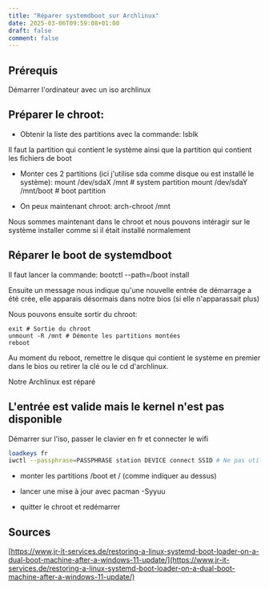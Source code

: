 ```yaml
---
title: "Réparer systemdboot sur Archlinux"
date: 2025-03-06T09:59:08+01:00
draft: false
comment: false
---
```


## Prérequis

Démarrer l'ordinateur avec un iso archlinux

## Préparer le chroot:

- Obtenir la liste des partitions avec la commande:
lsblk

Il faut la partition qui contient le système ainsi que la partition qui contient les fichiers de boot



- Monter ces 2 partitions (ici j'utilise sda comme disque ou est installé le système): 
mount /dev/sdaX /mnt # system partition
mount /dev/sdaY /mnt/boot # boot partition

- On peux maintenant chroot:
arch-chroot /mnt

Nous sommes maintenant dans le chroot et nous pouvons intéragir sur le système installer comme si il était installé normalement

## Réparer le boot de systemdboot

Il faut lancer la commande:
bootctl --path=/boot install

Ensuite un message nous indique qu'une nouvelle entrée de démarrage a été crée, elle apparais désormais dans notre bios (si elle n'apparassait plus)

Nous pouvons ensuite sortir du chroot:

```
exit # Sortie du chroot
unmount -R /mnt # Démonte les partitions montées
reboot
```

Au moment du reboot, remettre le disque qui contient le système en premier dans le bios ou retirer la clé ou le cd d'archlinux.

Notre Archlinux est réparé

## L'entrée est valide mais le kernel n'est pas disponible

Démarrer sur l'iso, passer le clavier en fr et connecter le wifi
```sh
loadkeys fr
iwctl --passphrase=PASSPHRASE station DEVICE connect SSID # Ne pas utiliser --passphrase si ca ne fonctionne pas, il sera demandé ensuite
```

- monter les partitions /boot et / (comme indiquer au dessus)

- lancer une mise à jour avec pacman -Syyuu

- quitter le chroot et redémarrer

## Sources

[https://www.jr-it-services.de/restoring-a-linux-systemd-boot-loader-on-a-dual-boot-machine-after-a-windows-11-update/](https://www.jr-it-services.de/restoring-a-linux-systemd-boot-loader-on-a-dual-boot-machine-after-a-windows-11-update/)
